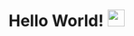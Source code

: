  # Hello World! <img src="https://raw.githubusercontent.com/MartinHeinz/MartinHeinz/master/wave.gif" width="30px">
 <!--
   I’m @butterflysly53
 - :book: I am a cs undergrad student.
 - 👀 I’m interested in web developing and machine learning
 - 🌱 I’m currently learning PHP and Python

 - :computer: I am passionate about exploring state-of-the art technologies.

   
<h3 align="center">Github stats :bar_chart:</h3>
<span>
 
[![Anurag's GitHub stats](https://github-readme-stats.vercel.app/api?username=butterflysly53&hide=contribs,stars&count_private=true&show_icons=true&theme=radical)
](https://github.com/anuraghazra/github-readme-stats)  &nbsp; 
[![Top Langs](https://github-readme-stats.vercel.app/api/top-langs/?username=butterflysly53&layout=compact&theme=radical)](https://github.com/anuraghazra/github-readme-stats)
 
</span>
<!--
<h3 align="left">Languages and Tools:</h3>
<p align="left">  <a href="https://aws.amazon.com" target="_blank"><a href="https://www.cprogramming.com/" target="_blank"> <img src="https://raw.githubusercontent.com/devicons/devicon/master/icons/c/c-original.svg" alt="c" width="40" height="40"/> </a> <a href="https://www.w3schools.com/cpp/" target="_blank"> <img src="https://raw.githubusercontent.com/devicons/devicon/master/icons/cplusplus/cplusplus-original.svg" alt="cplusplus" width="40" height="40"/> </a> <a href="https://www.djangoproject.com/" target="_blank"> <img src="https://raw.githubusercontent.com/devicons/devicon/master/icons/django/django-original.svg" alt="django" width="40" height="40"/> </a> <a href="https://www.docker.com/" target="_blank"> <img src="https://raw.githubusercontent.com/devicons/devicon/master/icons/docker/docker-original-wordmark.svg" alt="docker" width="40" height="40"/> </a> <a href="https://git-scm.com/" target="_blank"> <img src="https://www.vectorlogo.zone/logos/git-scm/git-scm-icon.svg" alt="git" width="40" height="40"/> </a> <a href="https://heroku.com" target="_blank"> <img src="https://www.vectorlogo.zone/logos/heroku/heroku-icon.svg" alt="heroku" width="40" height="40"/> </a> <a href="https://www.w3.org/html/" target="_blank"> <img src="https://raw.githubusercontent.com/devicons/devicon/master/icons/html5/html5-original-wordmark.svg" alt="html5" width="40" height="40"/> </a> <a href="https://www.linux.org/" target="_blank"> <img src="https://raw.githubusercontent.com/devicons/devicon/master/icons/linux/linux-original.svg" alt="linux" width="40" height="40"/> </a> <a href="https://www.mongodb.com/" target="_blank"> <img src="https://raw.githubusercontent.com/devicons/devicon/master/icons/mongodb/mongodb-original-wordmark.svg" alt="mongodb" width="40" height="40"/> </a> <a href="https://www.mysql.com/" target="_blank"> <img src="https://raw.githubusercontent.com/devicons/devicon/master/icons/mysql/mysql-original-wordmark.svg" alt="mysql" width="40" height="40"/> </a> <a href="https://www.python.org" target="_blank"> <img src="https://raw.githubusercontent.com/devicons/devicon/master/icons/python/python-original.svg" alt="python" width="40" height="40"/> </a> </p>
-->

<!--
<h4 align="center">Visitor's count :eyes:</h4>
<p align="center"><img src="https://profile-counter.glitch.me/{butterflysly53}/count.svg" alt="AnhellO :: Visitor's Count" /></p>

[![trophy](https://github-profile-trophy.vercel.app/?username=butterflysly53&theme=onedark)](https://github.com/ryo-ma/github-profile-trophy)
-->
<!--
![GitHub Activity Graph](https://activity-graph.herokuapp.com/graph?username=butterflysly53)  


<div align="center"> 
 
![GitHub streak stats](https://github-readme-streak-stats.herokuapp.com/?user=butterflysly53)

 </div>
 -->

